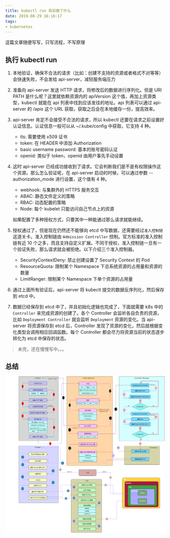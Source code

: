 ```yaml
---
title: kubectl run 背后做了什么
date: 2019-08-29 16:18:17
tags:
- kubernetes
---
```


这篇文章随便写写，只写流程，不写原理

## 执行 kubectl run

1. 本地验证，确保不合法的请求（比如：创建不支持的资源或者格式不对等等）会快速失败，不会发给 api-server，减轻服务端压力

2. 准备向 api-server 发送 HTTP 请求，将修改后的数据进行序列化。但是 URI PATH 是什么呢？这里就依赖资源内的 apiVersion 这个值，再加上资源类型，kubectl 就能在 api 列表中找到应该发往的地址。api 列表可以通过 api-server 的 /apis 这个 URL 获取，获取之后会在本地缓存一份，提高效率。

3. api-server 肯定不会接受不合法的请求，所以 kubectl 还要在请求之前设置好认证信息。认证信息一般可以从 ~/.kube/config 中获取，它支持 4 种。

    * tls: 需要使用 x509 证书
    * token: 在 HEADER 中添加 Authorization
    * basic username password: 基本的账号密码认证
    * openid: 类似于 token，openid 由用户事先手动设置

4. 这时 api-server 已经成功接收到了请求。它会判断我们是不是有权限操作这个资源。那么怎么验证呢，在 api-server 启动的时候，可以通过参数 --authorization_mode 进行设置，这个值有 4 种。

    * webhook: 与集群外的 HTTPS 服务交互
    * ABAC: 静态文件定义的策略
    * RBAC: 动态配置的策略
    * Node: 每个 kubelet 只能访问自己节点上的资源

    如果配置了多种授权方式，只要其中一种能通过那么请求就能继续。

5. 授权通过了，但是现在仍然还不能够向 etcd 中写数据，还需要经过`准入控制链`这道关卡。准入控制链由 `Admission Controller` 控制。官方标准的准入控制链有近 10 个之多，而且支持自定义扩展。不同于授权，准入控制链一旦有一个验证失败，那么请求就会被拒绝。以下介绍三个准入控制器。

    * SecurityContextDeny: 禁止创建设置了 Security Context 的 Pod
    * ResourceQuota: 限制某个 Namespace 下总系统资源的占用量和资源的数量
    * LimitRanger: 限制某个 Namespace 下单个资源的占用量

6. 通过上面所有验证后，api-server 将 kubectl 提交的数据反序列化，然后保存到 etcd 中。

7. 数据已经保存到 etcd 中了，并且初始化逻辑也完成了，下面就需要 k8s 中的 `Controller` 来完成资源的创建了。各个 Controller 会监听各自负责的资源，比如 `Deployment Controller` 就会监听 `Deployment` 资源的变化。当 api-server 将资源保存到 etcd 后，Controller 发现了资源的变化，然后就根据变化类型会调用相应回调函数。每个 Controller 都会尽力将资源当前的状态逐步转化为 etcd 中保存的状态。

> 未完，还在慢慢写中。。。

## 总结

![流程](/images/kubectl_run/short.svg)